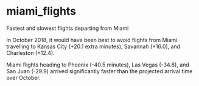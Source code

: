 # miami_flights
Fastest and slowest flights departing from Miami 

In October 2018, it would have been best to avoid flights from Miami travelling to Kansas City (+20.1 extra minutes), Savannah (+16.0), and Charleston (+12.4). 

Miami flights heading to Phoenix (-40.5 minutes), Las Vegas (-34.8), and San Juan (-29.9) arrived significantly faster than the projected arrival time over October. 
